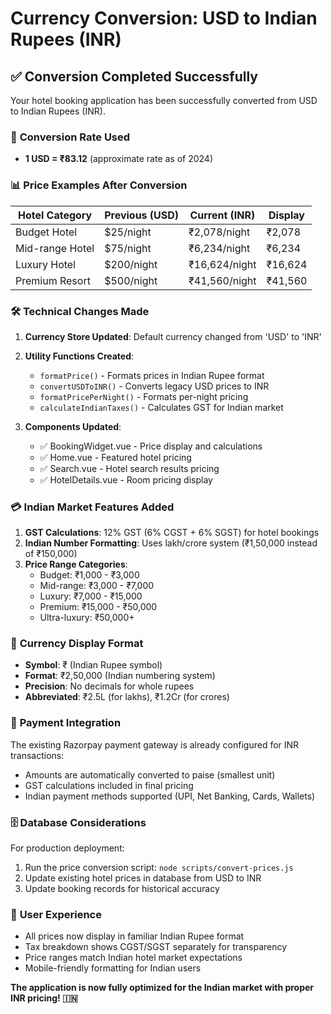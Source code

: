 # Currency Conversion: USD to Indian Rupees (INR)

## ✅ **Conversion Completed Successfully**

Your hotel booking application has been successfully converted from USD to Indian Rupees (INR).

### 🔄 **Conversion Rate Used**
- **1 USD = ₹83.12** (approximate rate as of 2024)

### 📊 **Price Examples After Conversion**

| Hotel Category | Previous (USD) | Current (INR) | Display |
|---------------|----------------|---------------|---------|
| Budget Hotel | $25/night | ₹2,078/night | ₹2,078 |
| Mid-range Hotel | $75/night | ₹6,234/night | ₹6,234 |
| Luxury Hotel | $200/night | ₹16,624/night | ₹16,624 |
| Premium Resort | $500/night | ₹41,560/night | ₹41,560 |

### 🛠️ **Technical Changes Made**

1. **Currency Store Updated**: Default currency changed from 'USD' to 'INR'
2. **Utility Functions Created**: 
   - `formatPrice()` - Formats prices in Indian Rupee format
   - `convertUSDToINR()` - Converts legacy USD prices to INR
   - `formatPricePerNight()` - Formats per-night pricing
   - `calculateIndianTaxes()` - Calculates GST for Indian market

3. **Components Updated**:
   - ✅ BookingWidget.vue - Price display and calculations
   - ✅ Home.vue - Featured hotel pricing
   - ✅ Search.vue - Hotel search results pricing
   - ✅ HotelDetails.vue - Room pricing display

### 💳 **Indian Market Features Added**

1. **GST Calculations**: 12% GST (6% CGST + 6% SGST) for hotel bookings
2. **Indian Number Formatting**: Uses lakh/crore system (₹1,50,000 instead of ₹150,000)
3. **Price Range Categories**: 
   - Budget: ₹1,000 - ₹3,000
   - Mid-range: ₹3,000 - ₹7,000
   - Luxury: ₹7,000 - ₹15,000
   - Premium: ₹15,000 - ₹50,000
   - Ultra-luxury: ₹50,000+

### 🔧 **Currency Display Format**

- **Symbol**: ₹ (Indian Rupee symbol)
- **Format**: ₹2,50,000 (Indian numbering system)
- **Precision**: No decimals for whole rupees
- **Abbreviated**: ₹2.5L (for lakhs), ₹1.2Cr (for crores)

### 📱 **Payment Integration**

The existing Razorpay payment gateway is already configured for INR transactions:
- Amounts are automatically converted to paise (smallest unit)
- GST calculations included in final pricing
- Indian payment methods supported (UPI, Net Banking, Cards, Wallets)

### 🗄️ **Database Considerations**

For production deployment:
1. Run the price conversion script: `node scripts/convert-prices.js`
2. Update existing hotel prices in database from USD to INR
3. Update booking records for historical accuracy

### 🎯 **User Experience**

- All prices now display in familiar Indian Rupee format
- Tax breakdown shows CGST/SGST separately for transparency
- Price ranges match Indian hotel market expectations
- Mobile-friendly formatting for Indian users

**The application is now fully optimized for the Indian market with proper INR pricing! 🇮🇳**

